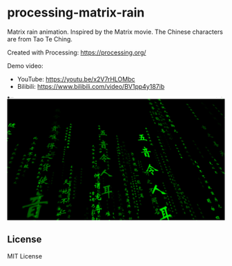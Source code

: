 # processing-matrix-rain
Matrix rain animation. Inspired by the Matrix movie. The Chinese characters are from Tao Te Ching.

Created with Processing: https://processing.org/

Demo video: 
- YouTube: https://youtu.be/x2V7rHLOMbc
- Bilibili: https://www.bilibili.com/video/BV1pp4y187ib

![cover](cover.png)

## License
MIT License
